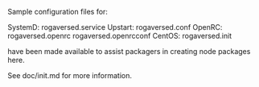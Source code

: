 Sample configuration files for:

SystemD: rogaversed.service
Upstart: rogaversed.conf
OpenRC:  rogaversed.openrc
         rogaversed.openrcconf
CentOS:  rogaversed.init

have been made available to assist packagers in creating node packages here.

See doc/init.md for more information.
